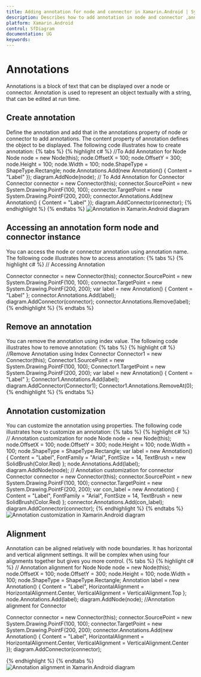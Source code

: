 ```yaml
---
title: Adding annotation for node and connector in Xamarin.Android | Syncfusion
description: Describes how to add annotation in node and connector ,annotation customization in diagram for Xamarin.Android
platform: Xamarin.Android
control: SfDiagram
documentation: UG
keywords: 
---
```

# Annotations
Annotations is a block of text that can be displayed over a node or connector. Annotation is used to represent an object textually with a string, that can be edited at run time.

## Create annotation
Define the annotation and add that in the annotations property of node or connector to add annotations. The content property of annotation defines the object to be displayed. The following code illustrates how to create annotation:
{% tabs %}
{% highlight c# %}
//To Add Annotation for Node
Node node = new Node(this);
node.OffsetX = 100;
node.OffsetY = 300;
node.Height = 100;
node.Width = 100;
node.ShapeType = ShapeType.Rectangle;
node.Annotations.Add(new Annotation() { Content = "Label" });
diagram.AddNode(node);
// To Add Annotation for Connector
Connector connector = new Connector(this);
connector.SourcePoint = new System.Drawing.PointF(100, 100);
connector.TargetPoint = new System.Drawing.PointF(200, 200);
connector.Annotations.Add(new Annotation() { Content = "Label" });
diagram.AddConnector(connector);
{% endhighlight %}
{% endtabs %}
![Annotation in Xamarin.Android diagram](Annotation_images/Annotation_img1.jpeg)

## Accessing an annotation form node and connector instance
You can access the node or connector annotation using annotation name. The following code illustrates how to access annotation:
{% tabs %}
{% highlight c# %}
// Accessing Annotation 

Connector connector = new Connector(this);
connector.SourcePoint = new System.Drawing.PointF(100, 100);
connector.TargetPoint = new System.Drawing.PointF(200, 200);
var label = new Annotation() { Content = "Label" };
connector.Annotations.Add(label);
diagram.AddConnector(connector);
connector.Annotations.Remove(label);
{% endhighlight %}
{% endtabs %}

## Remove an annotation
You can remove the annotation using index value. The following code illustrates how to remove annotation:
{% tabs %}
{% highlight c# %}
//Remove Annotation using Index
Connector Connector1 = new Connector(this);
Connector1.SourcePoint = new System.Drawing.PointF(100, 100);
Connector1.TargetPoint = new System.Drawing.PointF(200, 200);
var label = new Annotation() { Content = "Label" };
Connector1.Annotations.Add(label);
diagram.AddConnector(Connector1);
Connector1.Annotations.RemoveAt(0);
{% endhighlight %}
{% endtabs %}

## Annotation customization
You can customize the annotation using properties. The following code illustrates how to customize an annotation:
{% tabs %}
{% highlight c# %}
// Annotation customization for node 
Node node = new Node(this);
node.OffsetX = 100;
node.OffsetY = 300;
node.Height = 100;
node.Width = 100;
node.ShapeType = ShapeType.Rectangle;
var label = new Annotation()
{
  Content = "Label",
  FontFamily = "Arial",
  FontSize = 14, 
  TextBrush = new SolidBrush(Color.Red)
};
node.Annotations.Add(label);
diagram.AddNode(node);
// Annotation customization for connector 
Connector connector = new Connector(this);
connector.SourcePoint = new System.Drawing.PointF(100, 100);
connector.TargetPoint = new System.Drawing.PointF(200, 200);
var con_label = new Annotation()
{
  Content = "Label",
  FontFamily = "Arial",
  FontSize = 14,
  TextBrush = new SolidBrush(Color.Red)
};
connector.Annotations.Add(con_label);
diagram.AddConnector(connector);
{% endhighlight %}
{% endtabs %}
![Annotation customization in Xamarin.Android diagram](Annotation_images/Annotation_img2.jpeg)

## Alignment
Annotation can be aligned relatively with node boundaries. It has horizontal and vertical alignment settings. It will be complex when using four alignments together but gives you more control.
{% tabs %}
{% highlight c# %}
// Annotation alignment for Node
Node node = new Node(this);
node.OffsetX = 100;
node.OffsetY = 300;
node.Height = 100;
node.Width = 100;
node.ShapeType = ShapeType.Rectangle;
Annotation label = new Annotation()
{
  Content = "Label",
  HorizontalAlignment = HorizontalAlignment.Center,
  VerticalAlignment = VerticalAlignment.Top
};
node.Annotations.Add(label);
diagram.AddNode(node);
//Annotation alignment for Connector

Connector connector = new Connector(this);
connector.SourcePoint = new System.Drawing.PointF(100, 100);
connector.TargetPoint = new System.Drawing.PointF(200, 200);
connector.Annotations.Add(new Annotation()
{
  Content = "Label",
  HorizontalAlignment = HorizontalAlignment.Center,
  VerticalAlignment = VerticalAlignment.Center
});
diagram.AddConnector(connector);

{% endhighlight %}
{% endtabs %}
![Annotation alignment in Xamarin.Android diagram](Annotation_images/Annotation_img3.jpeg)

